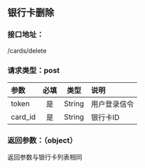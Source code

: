 ## 银行卡删除
### 接口地址：
/cards/delete
### 请求类型：post
| 参数 | 必填 | 类型 | 说明 |
|:---|:---:|:---:|:---|
| token | 是 | String | 用户登录信令 |
| card_id | 是 | String | 银行卡ID |
###  返回参数：（object）
返回参数与银行卡列表相同
